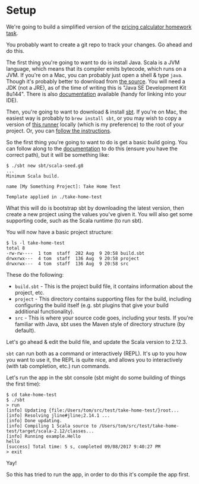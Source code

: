 # Setup

We're going to build a simplified version of the [pricing calculator homework task](http://take-home-test.herokuapp.com/new-product-engineer).

You probably want to create a git repo to track your changes. Go ahead and do this.

The first thing you're going to want to do is install Java. Scala is a JVM language, which means that its compiler emits bytecode, which runs on a JVM. If you're on a Mac, you can probably just open a shell & type `java`. Though it's probably better to download from [the source](http://www.oracle.com/technetwork/java/javase/downloads/jdk8-downloads-2133151.html). You will need a JDK (not a JRE), as of the time of writing this is "Java SE Development Kit 8u144". There is also [documentation](http://www.oracle.com/technetwork/java/javase/documentation/jdk8-doc-downloads-2133158.html) available (handy for linking into your IDE).

Then, you're going to want to download & install [sbt](http://www.scala-sbt.org). If you're on Mac, the easiest way is probably to `brew install sbt`, or you may wish to copy a version of [this runner](https://github.com/paulp/sbt-extras) locally (which is my preference) to the root of your project. Or, you can [follow the instructions](http://www.scala-sbt.org/0.13/docs/Setup.html).

So the first thing you're going to want to do is get a basic build going. You can follow along to the [documentation](http://www.scala-sbt.org/0.13/docs/Hello.html) to do this (ensure you have the correct path), but it will be something like:

```
$ ./sbt new sbt/scala-seed.g8
...
Minimum Scala build. 

name [My Something Project]: Take Home Test

Template applied in ./take-home-test
```

What this will do is bootstrap sbt by downloading the latest version, then create a new project using the values you've given it. You will also get some supporting code, such as the Scala runtime (to run sbt).

You will now have a basic project structure:

```
$ ls -l take-home-test
total 8
-rw-rw----  1 tom  staff  282 Aug  9 20:58 build.sbt
drwxrwx---  4 tom  staff  136 Aug  9 20:58 project
drwxrwx---  4 tom  staff  136 Aug  9 20:58 src
```

These do the following:

* `build.sbt` - This is the project build file, it contains information about the project, etc.
* `project` - This directory contains supporting files for the build, including configuring the build itself (e.g. sbt plugins that give your build additional functionality).
* `src` - This is where your source code goes, including your tests. If you're familiar with Java, sbt uses the Maven style of directory structure (by default).

Let's go ahead & edit the build file, and update the Scala version to 2.12.3.

`sbt` can run both as a command or interactively (REPL). It's up to you how you want to use it, the REPL is quite nice, and allows you to interactively (with tab completion, etc.) run commands.

Let's run the app in the sbt console (sbt might do some building of things the first time):

```
$ cd take-home-test
$ ./sbt
> run
[info] Updating {file:/Users/tom/src/test/take-home-test/}root...
[info] Resolving jline#jline;2.14.1 ...
[info] Done updating.
[info] Compiling 1 Scala source to /Users/tom/src/test/take-home-test/target/scala-2.12/classes...
[info] Running example.Hello 
hello
[success] Total time: 5 s, completed 09/08/2017 9:40:27 PM
> exit
```

Yay!

So this has tried to run the app, in order to do this it's compile the app first.

